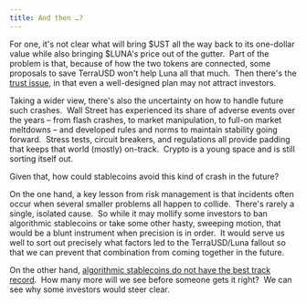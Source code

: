 ```yaml
---
title: And then …?
---
```

For one, it's not clear what will bring $UST all the way back to its one-dollar value while also bringing $LUNA's price out of the gutter.  Part of the problem is that, because of how the two tokens are connected, some proposals to save TerraUSD won't help Luna all that much.  Then there's the [trust issue](https://seekingalpha.com/article/4510634-can-terra-luna-be-salvaged), in that even a well-designed plan may not attract investors.  

Taking a wider view, there's also the uncertainty on how to handle future such crashes.  Wall Street has experienced its share of adverse events over the years – from flash crashes, to market manipulation, to full-on market meltdowns – and developed rules and norms to maintain stability going forward.  Stress tests, circuit breakers, and regulations all provide padding that keeps that world (mostly) on-track.  Crypto is a young space and is still sorting itself out. 

Given that, how could stablecoins avoid this kind of crash in the future? 

On the one hand, a key lesson from risk management is that incidents often occur when several smaller problems all happen to collide.  There's rarely a single, isolated cause.  So while it may mollify some investors to ban algorithmic stablecoins or take some other hasty, sweeping motion, that would be a blunt instrument when precision is in order.  It would serve us well to sort out precisely what factors led to the TerraUSD/Luna fallout so that we can prevent that combination from coming together in the future.

On the other hand, [algorithmic stablecoins do not have the best track record](https://cointelegraph.com/news/algorithmic-stablecoins-aren-t-really-stable-but-can-the-concept-redeem-itself).  How many more will we see before someone gets it right?  We can see why some investors would steer clear.